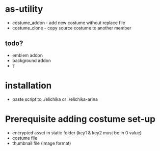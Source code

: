 # as-utility
- costume_addon - add new costume without replace file
- costume_clone - copy source costume to another member

## todo?
- emblem addon
- background addon
- ?

# installation
- paste script to ./elichika or ./elichika-arina

# Prerequisite adding costume set-up
- encrypted asset in static folder (key1 & key2 must be in 0 value)
- costume file
- thumbnail file (image format)
